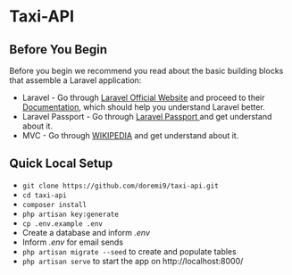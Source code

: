 # Taxi-API

## Before You Begin

Before you begin we recommend you read about the basic building blocks that assemble a Laravel application:
* Laravel - Go through [Laravel Official Website](https://laravel.com/) and proceed to their [Documentation](https://laravel.com/docs/5.3/), which should help you understand Laravel better.
* Laravel Passport - Go through [Laravel Passport ](https://laravel.com/docs/5.3/passport) and get understand about it.
* MVC - Go through [WIKIPEDIA](https://en.wikipedia.org/wiki/Model%E2%80%93view%E2%80%93controller) and get understand about it.

## Quick Local Setup

* `git clone https://github.com/doremi9/taxi-api.git`
* `cd taxi-api`
* `composer install`
* `php artisan key:generate`
* `cp .env.example .env`
* Create a database and inform *.env*
* Inform *.env* for email sends
* `php artisan migrate --seed` to create and populate tables
* `php artisan serve` to start the app on http://localhost:8000/